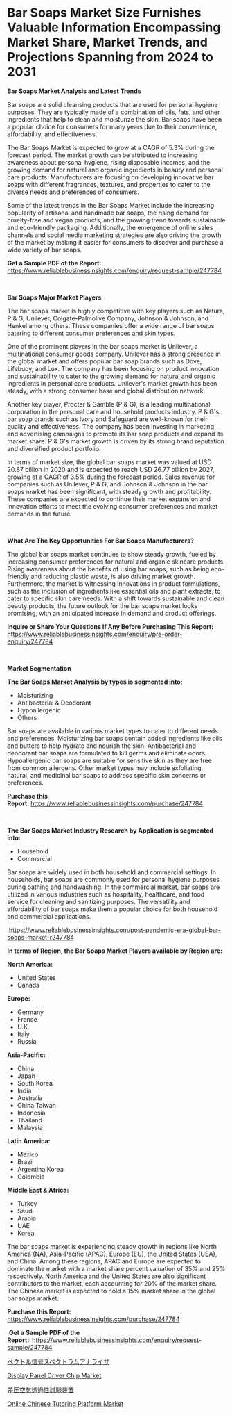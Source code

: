 <p><h1>Bar Soaps Market Size Furnishes Valuable Information Encompassing Market Share, Market Trends, and Projections Spanning from 2024 to 2031</h1></p><p><strong>Bar Soaps Market Analysis and Latest Trends</strong></p>
<p><p>Bar soaps are solid cleansing products that are used for personal hygiene purposes. They are typically made of a combination of oils, fats, and other ingredients that help to clean and moisturize the skin. Bar soaps have been a popular choice for consumers for many years due to their convenience, affordability, and effectiveness.</p><p>The Bar Soaps Market is expected to grow at a CAGR of 5.3% during the forecast period. The market growth can be attributed to increasing awareness about personal hygiene, rising disposable incomes, and the growing demand for natural and organic ingredients in beauty and personal care products. Manufacturers are focusing on developing innovative bar soaps with different fragrances, textures, and properties to cater to the diverse needs and preferences of consumers.</p><p>Some of the latest trends in the Bar Soaps Market include the increasing popularity of artisanal and handmade bar soaps, the rising demand for cruelty-free and vegan products, and the growing trend towards sustainable and eco-friendly packaging. Additionally, the emergence of online sales channels and social media marketing strategies are also driving the growth of the market by making it easier for consumers to discover and purchase a wide variety of bar soaps.</p></p>
<p><strong>Get a Sample PDF of the Report:&nbsp;</strong> <a href="https://www.reliablebusinessinsights.com/enquiry/request-sample/247784">https://www.reliablebusinessinsights.com/enquiry/request-sample/247784</a></p>
<p>&nbsp;</p>
<p><strong>Bar Soaps Major Market Players</strong></p>
<p><p>The bar soaps market is highly competitive with key players such as Natura, P & G, Unilever, Colgate-Palmolive Company, Johnson & Johnson, and Henkel among others. These companies offer a wide range of bar soaps catering to different consumer preferences and skin types.</p><p>One of the prominent players in the bar soaps market is Unilever, a multinational consumer goods company. Unilever has a strong presence in the global market and offers popular bar soap brands such as Dove, Lifebuoy, and Lux. The company has been focusing on product innovation and sustainability to cater to the growing demand for natural and organic ingredients in personal care products. Unilever's market growth has been steady, with a strong consumer base and global distribution network.</p><p>Another key player, Procter & Gamble (P & G), is a leading multinational corporation in the personal care and household products industry. P & G's bar soap brands such as Ivory and Safeguard are well-known for their quality and effectiveness. The company has been investing in marketing and advertising campaigns to promote its bar soap products and expand its market share. P & G's market growth is driven by its strong brand reputation and diversified product portfolio.</p><p>In terms of market size, the global bar soaps market was valued at USD 20.87 billion in 2020 and is expected to reach USD 26.77 billion by 2027, growing at a CAGR of 3.5% during the forecast period. Sales revenue for companies such as Unilever, P & G, and Johnson & Johnson in the bar soaps market has been significant, with steady growth and profitability. These companies are expected to continue their market expansion and innovation efforts to meet the evolving consumer preferences and market demands in the future.</p></p>
<p>&nbsp;</p>
<p><strong>What Are The Key Opportunities For Bar Soaps Manufacturers?</strong></p>
<p><p>The global bar soaps market continues to show steady growth, fueled by increasing consumer preferences for natural and organic skincare products. Rising awareness about the benefits of using bar soaps, such as being eco-friendly and reducing plastic waste, is also driving market growth. Furthermore, the market is witnessing innovations in product formulations, such as the inclusion of ingredients like essential oils and plant extracts, to cater to specific skin care needs. With a shift towards sustainable and clean beauty products, the future outlook for the bar soaps market looks promising, with an anticipated increase in demand and product offerings.</p></p>
<p><strong>Inquire or Share Your Questions If Any Before Purchasing This Report:</strong> <a href="https://www.reliablebusinessinsights.com/enquiry/pre-order-enquiry/247784">https://www.reliablebusinessinsights.com/enquiry/pre-order-enquiry/247784</a></p>
<p>&nbsp;</p>
<p><strong>Market Segmentation</strong></p>
<p><strong>The Bar Soaps Market Analysis by types is segmented into:</strong></p>
<p><ul><li>Moisturizing</li><li>Antibacterial & Deodorant</li><li>Hypoallergenic</li><li>Others</li></ul></p>
<p><p>Bar soaps are available in various market types to cater to different needs and preferences. Moisturizing bar soaps contain added ingredients like oils and butters to help hydrate and nourish the skin. Antibacterial and deodorant bar soaps are formulated to kill germs and eliminate odors. Hypoallergenic bar soaps are suitable for sensitive skin as they are free from common allergens. Other market types may include exfoliating, natural, and medicinal bar soaps to address specific skin concerns or preferences.</p></p>
<p><strong>Purchase this Report:&nbsp;</strong><a href="https://www.reliablebusinessinsights.com/purchase/247784">https://www.reliablebusinessinsights.com/purchase/247784</a></p>
<p>&nbsp;</p>
<p><strong>The Bar Soaps Market Industry Research by Application is segmented into:</strong></p>
<p><ul><li>Household</li><li>Commercial</li></ul></p>
<p><p>Bar soaps are widely used in both household and commercial settings. In households, bar soaps are commonly used for personal hygiene purposes during bathing and handwashing. In the commercial market, bar soaps are utilized in various industries such as hospitality, healthcare, and food service for cleaning and sanitizing purposes. The versatility and affordability of bar soaps make them a popular choice for both household and commercial applications.</p></p>
<p><a href="https://www.reliablebusinessinsights.com/post-pandemic-era-global-bar-soaps-market-r247784">&nbsp;https://www.reliablebusinessinsights.com/post-pandemic-era-global-bar-soaps-market-r247784</a></p>
<p><strong>In terms of Region, the Bar Soaps Market Players available by Region are:</strong></p>
<p>
    <p> <strong> North America: </strong>
        <ul>
            <li>United States</li>
            <li>Canada</li>
        </ul>
        </p> 
    <p> <strong> Europe: </strong>
        <ul>
            <li>Germany</li>
            <li>France</li>
            <li>U.K.</li>
            <li>Italy</li>
            <li>Russia</li>
        </ul>
        </p> 
    <p> <strong> Asia-Pacific: </strong>
        <ul>
            <li>China</li>
            <li>Japan</li>
            <li>South Korea</li>
            <li>India</li>
            <li>Australia</li>
            <li>China Taiwan</li>
            <li>Indonesia</li>
            <li>Thailand</li>
            <li>Malaysia</li>
        </ul>
        </p> 
    <p> <strong> Latin America: </strong>
        <ul>
            <li>Mexico</li>
            <li>Brazil</li>
            <li>Argentina Korea</li>
            <li>Colombia</li>
        </ul>
        </p> 
    <p> <strong> Middle East & Africa: </strong>
        <ul>
            <li>Turkey</li>
            <li>Saudi</li>
            <li>Arabia</li>
            <li>UAE</li>
            <li>Korea</li>
        </ul>
    </p>
    </p>
<p><p>The bar soaps market is experiencing steady growth in regions like North America (NA), Asia-Pacific (APAC), Europe (EU), the United States (USA), and China. Among these regions, APAC and Europe are expected to dominate the market with a market share percent valuation of 35% and 25% respectively. North America and the United States are also significant contributors to the market, each accounting for 20% of the market share. The Chinese market is expected to hold a 15% market share in the global bar soaps market.</p></p>
<p><strong>Purchase this Report: </strong><a href="https://www.reliablebusinessinsights.com/purchase/247784">https://www.reliablebusinessinsights.com/purchase/247784</a></p>
<p>&nbsp;<strong>Get a Sample PDF of the Report:&nbsp;&nbsp;</strong><a href="https://www.reliablebusinessinsights.com/enquiry/request-sample/247784">https://www.reliablebusinessinsights.com/enquiry/request-sample/247784</a></p>
<p><strong></strong></p>
<p><p><a href="https://github.com/dzy793153605/Market-Research-Report-List-2/blob/main/4677099118944.md">ベクトル信号スペクトラムアナライザ</a></p><p><a href="https://github.com/airdrophunter675/Market-Research-Report-List-1/blob/main/display-panel-driver-chip-market.md">Display Panel Driver Chip Market</a></p><p><a href="https://github.com/oafhukehf4709715/Market-Research-Report-List-2/blob/main/8226224118943.md">差圧空気透過性試験装置</a></p><p><a href="https://github.com/aafbctfl75/Market-Research-Report-List-1/blob/main/online-chinese-tutoring-platform-market.md">Online Chinese Tutoring Platform Market</a></p></p>